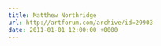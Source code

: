 ```yaml
---
title: Matthew Northridge
url: http://artforum.com/archive/id=29903
date: 2011-01-01 12:00:00 +0000
---
```

